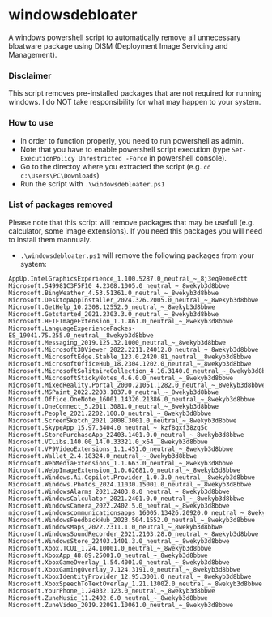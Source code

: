 # windowsdebloater
A windows powershell script to automatically remove all unnecessary bloatware package using DISM (Deployment Image Servicing and Management).

### Disclaimer
This script removes pre-installed packages that are not required for running windows. I do NOT take responsibility for what may happen to your system.

### How to use
* In order to function properly, you need to run powershell as admin.
* Note that you have to enable powershell script execution (type ```Set-ExecutionPolicy Unrestricted -Force``` in powershell console).
* Go to the directoy where you extracted the script (e.g. ```cd c:\Users\PC\Downloads```)
* Run the script with ```.\windowsdebloater.ps1```

### List of packages removed
Please note that this script will remove packages that may be usefull (e.g. calculator, some image extensions). If you need this packages you will need to install them mannualy.
* ```.\windowsdebloater.ps1``` will remove the following packages from your system:

```
AppUp.IntelGraphicsExperience_1.100.5287.0_neutral_~_8j3eq9eme6ctt
Microsoft.549981C3F5F10_4.2308.1005.0_neutral_~_8wekyb3d8bbwe
Microsoft.BingWeather_4.53.51361.0_neutral_~_8wekyb3d8bbwe
Microsoft.DesktopAppInstaller_2024.326.2005.0_neutral_~_8wekyb3d8bbwe
Microsoft.GetHelp_10.2308.12552.0_neutral_~_8wekyb3d8bbwe
Microsoft.Getstarted_2021.2303.3.0_neutral_~_8wekyb3d8bbwe
Microsoft.HEIFImageExtension_1.1.861.0_neutral_~_8wekyb3d8bbwe
Microsoft.LanguageExperiencePackes-ES_19041.75.255.0_neutral__8wekyb3d8bbwe
Microsoft.Messaging_2019.125.32.1000_neutral_~_8wekyb3d8bbwe
Microsoft.Microsoft3DViewer_2022.2211.24012.0_neutral_~_8wekyb3d8bbwe
Microsoft.MicrosoftEdge.Stable_123.0.2420.81_neutral__8wekyb3d8bbwe
Microsoft.MicrosoftOfficeHub_18.2304.1202.0_neutral_~_8wekyb3d8bbwe
Microsoft.MicrosoftSolitaireCollection_4.16.3140.0_neutral_~_8wekyb3d8bbwe
Microsoft.MicrosoftStickyNotes_4.6.0.0_neutral_~_8wekyb3d8bbwe
Microsoft.MixedReality.Portal_2000.21051.1282.0_neutral_~_8wekyb3d8bbwe
Microsoft.MSPaint_2022.2203.1037.0_neutral_~_8wekyb3d8bbwe
Microsoft.Office.OneNote_16001.14326.21386.0_neutral_~_8wekyb3d8bbwe
Microsoft.OneConnect_5.2011.3081.0_neutral_~_8wekyb3d8bbwe
Microsoft.People_2021.2202.100.0_neutral_~_8wekyb3d8bbwe
Microsoft.ScreenSketch_2021.2008.3001.0_neutral_~_8wekyb3d8bbwe
Microsoft.SkypeApp_15.97.3404.0_neutral_~_kzf8qxf38zg5c
Microsoft.StorePurchaseApp_22403.1401.0.0_neutral_~_8wekyb3d8bbwe
Microsoft.VCLibs.140.00_14.0.33321.0_x64__8wekyb3d8bbwe
Microsoft.VP9VideoExtensions_1.1.451.0_neutral_~_8wekyb3d8bbwe
Microsoft.Wallet_2.4.18324.0_neutral_~_8wekyb3d8bbwe
Microsoft.WebMediaExtensions_1.1.663.0_neutral_~_8wekyb3d8bbwe
Microsoft.WebpImageExtension_1.0.62681.0_neutral_~_8wekyb3d8bbwe
Microsoft.Windows.Ai.Copilot.Provider_1.0.3.0_neutral__8wekyb3d8bbwe
Microsoft.Windows.Photos_2024.11030.15001.0_neutral_~_8wekyb3d8bbwe
Microsoft.WindowsAlarms_2021.2403.8.0_neutral_~_8wekyb3d8bbwe
Microsoft.WindowsCalculator_2021.2401.0.0_neutral_~_8wekyb3d8bbwe
Microsoft.WindowsCamera_2022.2402.5.0_neutral_~_8wekyb3d8bbwe
microsoft.windowscommunicationsapps_16005.13426.20920.0_neutral_~_8wekyb3d8bbwe
Microsoft.WindowsFeedbackHub_2023.504.1552.0_neutral_~_8wekyb3d8bbwe
Microsoft.WindowsMaps_2022.2311.1.0_neutral_~_8wekyb3d8bbwe
Microsoft.WindowsSoundRecorder_2021.2103.28.0_neutral_~_8wekyb3d8bbwe
Microsoft.WindowsStore_22403.1401.3.0_neutral_~_8wekyb3d8bbwe
Microsoft.Xbox.TCUI_1.24.10001.0_neutral_~_8wekyb3d8bbwe
Microsoft.XboxApp_48.89.25001.0_neutral_~_8wekyb3d8bbwe
Microsoft.XboxGameOverlay_1.54.4001.0_neutral_~_8wekyb3d8bbwe
Microsoft.XboxGamingOverlay_7.124.3191.0_neutral_~_8wekyb3d8bbwe
Microsoft.XboxIdentityProvider_12.95.3001.0_neutral_~_8wekyb3d8bbwe
Microsoft.XboxSpeechToTextOverlay_1.21.13002.0_neutral_~_8wekyb3d8bbwe
Microsoft.YourPhone_1.24032.123.0_neutral_~_8wekyb3d8bbwe
Microsoft.ZuneMusic_11.2402.6.0_neutral_~_8wekyb3d8bbwe
Microsoft.ZuneVideo_2019.22091.10061.0_neutral_~_8wekyb3d8bbwe
```
